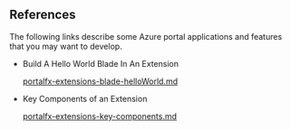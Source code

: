 ## References
The following links describe some Azure portal applications and features that you may want to develop.

* Build A Hello World Blade In An Extension

    [portalfx-extensions-blade-helloWorld.md](portalfx-extensions-blade-helloWorld.md)

* Key Components of an Extension

    [portalfx-extensions-key-components.md](portalfx-extensions-key-components.md)